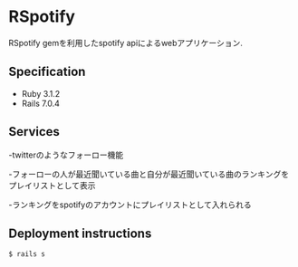 # RSpotify

RSpotify gemを利用したspotify apiによるwebアプリケーション.

## Specification

- Ruby 3.1.2
- Rails 7.0.4

## Services 

-twitterのようなフォーロー機能

-フォーローの人が最近聞いている曲と自分が最近聞いている曲のランキングをプレイリストとして表示

-ランキングをspotifyのアカウントにプレイリストとして入れられる

## Deployment instructions

```bash
$ rails s
```
